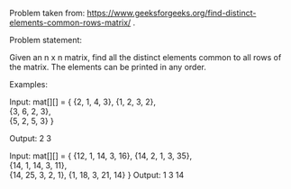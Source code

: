 Problem taken from: https://www.geeksforgeeks.org/find-distinct-elements-common-rows-matrix/ .

Problem statement:

Given an n x n matrix, find all the distinct elements common to all rows of the matrix. The elements 
can be printed in any order.

Examples:

Input: mat[][] = {  {2, 1, 4, 3},
                     {1, 2, 3, 2},  
                    {3, 6, 2, 3},  
                    {5, 2, 5, 3}  }
                   
Output: 2 3

Input: mat[][] = {   {12, 1,  14, 3,  16},
                     {14, 2,  1,  3,  35},  
                     {14, 1,  14, 3,  11},  
                     {14, 25, 3,  2,  1},
                     {1,  18, 3,  21, 14}  }
Output: 1 3 14
